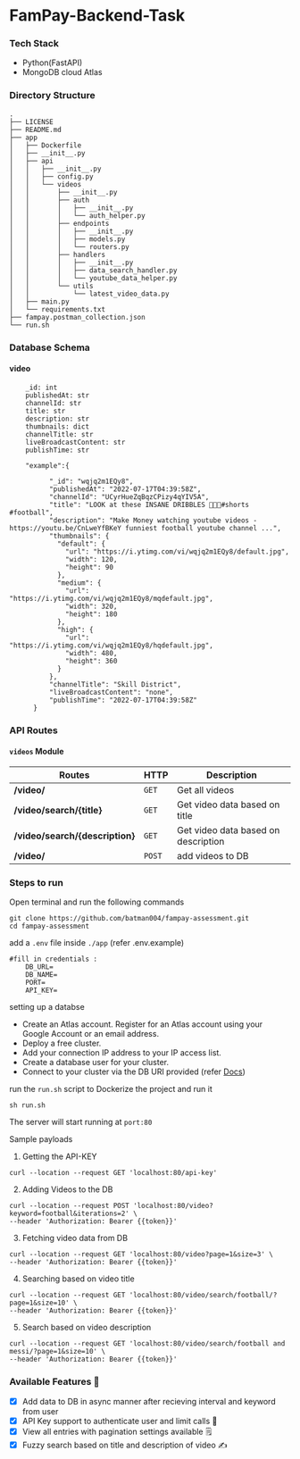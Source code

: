 # FamPay-Backend-Task

### Tech Stack
 - Python(FastAPI)
 - MongoDB cloud Atlas

### Directory Structure
```
.
├── LICENSE
├── README.md
├── app
│   ├── Dockerfile
│   ├── __init__.py
│   ├── api
│   │   ├── __init__.py
│   │   ├── config.py
│   │   └── videos
│   │       ├── __init__.py
│   │       ├── auth
│   │       │   ├── __init__.py
│   │       │   └── auth_helper.py
│   │       ├── endpoints
│   │       │   ├── __init__.py
│   │       │   ├── models.py
│   │       │   └── routers.py
│   │       ├── handlers
│   │       │   ├── __init__.py
│   │       │   ├── data_search_handler.py
│   │       │   └── youtube_data_helper.py
│   │       └── utils
│   │           └── latest_video_data.py
│   ├── main.py
│   └── requirements.txt
├── fampay.postman_collection.json
└── run.sh

```
### Database Schema

#### video
```
    _id: int
    publishedAt: str
    channelId: str
    title: str
    description: str
    thumbnails: dict
    channelTitle: str
    liveBroadcastContent: str
    publishTime: str

    "example":{

          "_id": "wqjq2m1EQy8",
          "publishedAt": "2022-07-17T04:39:58Z",
          "channelId": "UCyrHueZqBqzCPizy4qYIV5A",
          "title": "LOOK at these INSANE DRIBBLES 🥶🥶🔥#shorts  #football",
          "description": "Make Money watching youtube videos - https://youtu.be/CnLweYfBKeY funniest football youtube channel ...",
          "thumbnails": {
            "default": {
              "url": "https://i.ytimg.com/vi/wqjq2m1EQy8/default.jpg",
              "width": 120,
              "height": 90
            },
            "medium": {
              "url": "https://i.ytimg.com/vi/wqjq2m1EQy8/mqdefault.jpg",
              "width": 320,
              "height": 180
            },
            "high": {
              "url": "https://i.ytimg.com/vi/wqjq2m1EQy8/hqdefault.jpg",
              "width": 480,
              "height": 360
            }
          },
          "channelTitle": "Skill District",
          "liveBroadcastContent": "none",
          "publishTime": "2022-07-17T04:39:58Z"
      }
```
### API Routes


#### `videos` Module

Routes | HTTP | Description
--- | --- | ---
**/video/** | `GET` | Get all videos
**/video/search/{title}** | `GET` | Get video data based on title
**/video/search/{description}** | `GET` | Get video data based on description
**/video/** | `POST` | add videos to DB

### Steps to run

Open terminal and run the following commands
```
git clone https://github.com/batman004/fampay-assessment.git
cd fampay-assessment
```

add a `.env` file inside `./app` (refer .env.example)
```
#fill in credentials :
    DB_URL=
    DB_NAME=
    PORT=
    API_KEY=
```

setting up a databse


- Create an Atlas account. Register for an Atlas account using your Google Account or an email address.
- Deploy a free cluster.
- Add your connection IP address to your IP access list.
- Create a database user for your cluster.
- Connect to your cluster via the DB URI provided (refer [Docs](https://www.mongodb.com/docs/atlas/tutorial/connect-to-your-cluster/))


run the `run.sh` script to Dockerize the project and run it
```
sh run.sh
```

The server will start running at `port:80`


Sample payloads

1. Getting the API-KEY

```
curl --location --request GET 'localhost:80/api-key'
```

2. Adding Videos to the DB

```
curl --location --request POST 'localhost:80/video?keyword=football&iterations=2' \
--header 'Authorization: Bearer {{token}}'

```
3. Fetching video data from DB

```
curl --location --request GET 'localhost:80/video?page=1&size=3' \
--header 'Authorization: Bearer {{token}}'

```
4. Searching based on video title

```
curl --location --request GET 'localhost:80/video/search/football/?page=1&size=10' \
--header 'Authorization: Bearer {{token}}'
```

5. Search based on video description
```
curl --location --request GET 'localhost:80/video/search/football and messi/?page=1&size=10' \
--header 'Authorization: Bearer {{token}}'
```

### Available Features 🍻


- [x] Add data to DB in async manner after recieving interval and keyword from user
- [x] API Key support to authenticate user and limit calls 🔐
- [x] View all entries with pagination settings available 🗒️
- [x] Fuzzy search based on title and description of video ✍️
